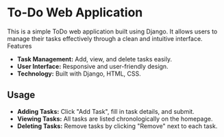 # To-Do Web Application

This is a simple ToDo web application built using Django. It allows users to manage their tasks effectively through a clean and intuitive interface.
Features

- **Task Management:** Add, view, and delete tasks easily.
- **User Interface:** Responsive and user-friendly design.
- **Technology:** Built with Django, HTML, CSS.

## Usage

- **Adding Tasks:** Click "Add Task", fill in task details, and submit.
- **Viewing Tasks:** All tasks are listed chronologically on the homepage.
- **Deleting Tasks:** Remove tasks by clicking "Remove" next to each task.
